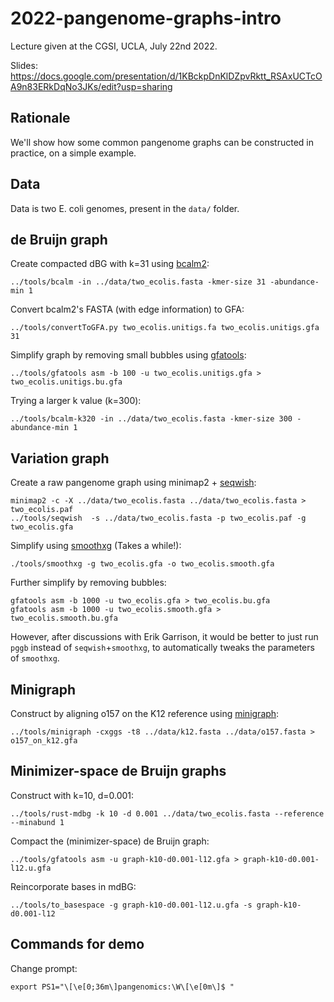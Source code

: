 # 2022-pangenome-graphs-intro

Lecture given at the CGSI, UCLA, July 22nd 2022.

Slides: https://docs.google.com/presentation/d/1KBckpDnKlDZpvRktt_RSAxUCTcOA9n83ERkDqNo3JKs/edit?usp=sharing

## Rationale

We'll show how some common pangenome graphs can be constructed in practice, on a simple example. 

## Data

Data is two E. coli genomes, present in the `data/` folder.

## de Bruijn graph

Create compacted dBG with k=31 using [bcalm2](https://github.com/GATB/bcalm):

    ../tools/bcalm -in ../data/two_ecolis.fasta -kmer-size 31 -abundance-min 1

Convert bcalm2's FASTA (with edge information) to GFA:

    ../tools/convertToGFA.py two_ecolis.unitigs.fa two_ecolis.unitigs.gfa 31

Simplify graph by removing small bubbles using [gfatools](https://github.com/lh3/gfatools):

    ../tools/gfatools asm -b 100 -u two_ecolis.unitigs.gfa > two_ecolis.unitigs.bu.gfa

Trying a larger k value (k=300):

    ../tools/bcalm-k320 -in ../data/two_ecolis.fasta -kmer-size 300 -abundance-min 1

## Variation graph

Create a raw pangenome graph using minimap2 + [seqwish](https://github.com/ekg/seqwish):

    minimap2 -c -X ../data/two_ecolis.fasta ../data/two_ecolis.fasta > two_ecolis.paf
    ../tools/seqwish  -s ../data/two_ecolis.fasta -p two_ecolis.paf -g two_ecolis.gfa

Simplify using [smoothxg](https://github.com/pangenome/smoothxg) (Takes a while!):

    ./tools/smoothxg -g two_ecolis.gfa -o two_ecolis.smooth.gfa

Further simplify by removing bubbles:

    gfatools asm -b 1000 -u two_ecolis.gfa > two_ecolis.bu.gfa
    gfatools asm -b 1000 -u two_ecolis.smooth.gfa > two_ecolis.smooth.bu.gfa

However, after discussions with Erik Garrison, it would be better to just run `pggb` instead of `seqwish`+`smoothxg`, to automatically tweaks the parameters of `smoothxg`.

## Minigraph

Construct by aligning o157 on the K12 reference using [minigraph](https://github.com/lh3/minigraph):

    ../tools/minigraph -cxggs -t8 ../data/k12.fasta ../data/o157.fasta > o157_on_k12.gfa

## Minimizer-space de Bruijn graphs

Construct with k=10, d=0.001:

    ../tools/rust-mdbg -k 10 -d 0.001 ../data/two_ecolis.fasta --reference --minabund 1

Compact the (minimizer-space) de Bruijn graph:

    ../tools/gfatools asm -u graph-k10-d0.001-l12.gfa > graph-k10-d0.001-l12.u.gfa

Reincorporate bases in mdBG:

    ../tools/to_basespace -g graph-k10-d0.001-l12.u.gfa -s graph-k10-d0.001-l12

## Commands for demo

Change prompt:

    export PS1="\[\e[0;36m\]pangenomics:\W\[\e[0m\]$ "
